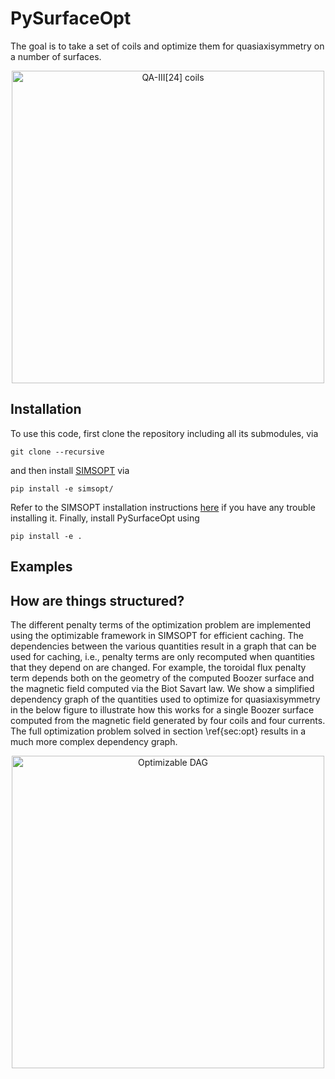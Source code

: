 # PySurfaceOpt

The goal is to take a set of coils and optimize them for quasiaxisymmetry on a number of surfaces.  
<p align="center">
<img src="https://raw.githubusercontent.com/andrewgiuliani/PySurfaceOpt/main/len24.png" alt="QA-III[24] coils" width="500">
</p>


## Installation

To use this code, first clone the repository including all its submodules, via

    git clone --recursive 

and then install [SIMSOPT](https://github.com/hiddenSymmetries/simsopt) via

    pip install -e simsopt/

Refer to the SIMSOPT installation instructions [here](https://simsopt.readthedocs.io/en/latest/installation.html#virtual-environments) if you have any trouble installing it.  Finally, install PySurfaceOpt using

    pip install -e .

## Examples

## How are things structured?

The different penalty terms of the optimization problem are implemented using the optimizable framework in SIMSOPT for efficient caching.
The dependencies between the various quantities result in a graph that can be used for caching, i.e., penalty terms are only recomputed when quantities that they depend on are changed.
For example, the toroidal flux penalty term depends both on the geometry of the computed Boozer surface and the magnetic field computed via the Biot Savart law.
We show a simplified dependency graph of the quantities used to optimize for quasiaxisymmetry in the below figure to illustrate how this works for a single Boozer surface computed from the magnetic field generated by four coils and four currents.
The full optimization problem solved in section \ref{sec:opt} results in a much more complex dependency graph.

<p align="center">
<img src="https://raw.githubusercontent.com/andrewgiuliani/PySurfaceOpt/main/optimizable_dag.png" alt="Optimizable DAG" width="500">
</p>

